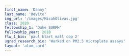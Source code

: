 ```yaml
---
first_name: 'Danny'
last_name: 'Devito'
img_url: '/images/MicahOlivas.jpg'
class: 2020
fellowship_1: 'Duke SURPH'
fellowship_year: 2018
flw_1_bio: 'paul blart mall cop 2'
ugrad_research_bio: 'Worked on PM2.5 microplate assays'
layout: 'alum_card'
---
```

